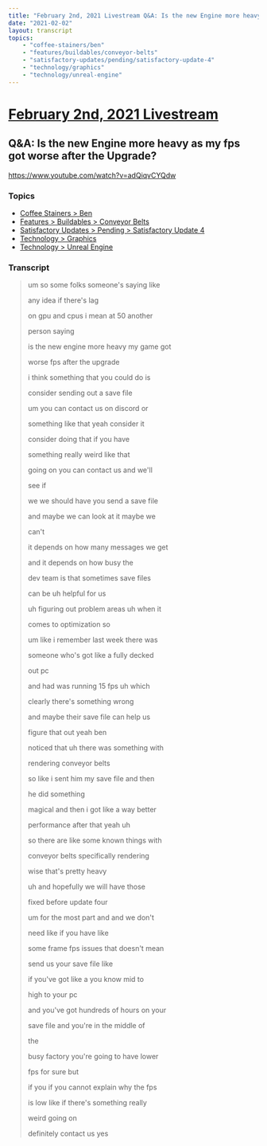 ```yaml
---
title: "February 2nd, 2021 Livestream Q&A: Is the new Engine more heavy as my fps got worse after the Upgrade?"
date: "2021-02-02"
layout: transcript
topics:
    - "coffee-stainers/ben"
    - "features/buildables/conveyor-belts"
    - "satisfactory-updates/pending/satisfactory-update-4"
    - "technology/graphics"
    - "technology/unreal-engine"
---
```

# [February 2nd, 2021 Livestream](../2021-02-02.md)
## Q&A: Is the new Engine more heavy as my fps got worse after the Upgrade?
https://www.youtube.com/watch?v=adQiqvCYQdw

### Topics
* [Coffee Stainers > Ben](../topics/coffee-stainers/ben.md)
* [Features > Buildables > Conveyor Belts](../topics/features/buildables/conveyor-belts.md)
* [Satisfactory Updates > Pending > Satisfactory Update 4](../topics/satisfactory-updates/pending/satisfactory-update-4.md)
* [Technology > Graphics](../topics/technology/graphics.md)
* [Technology > Unreal Engine](../topics/technology/unreal-engine.md)

### Transcript

> um so some folks someone's saying like
>
> any idea if there's lag
>
> on gpu and cpus i mean at 50 another
>
> person saying
>
> is the new engine more heavy my game got
>
> worse fps after the upgrade
>
> i think something that you could do is
>
> consider sending out a save file
>
> um you can contact us on discord or
>
> something like that yeah consider it
>
> consider doing that if you have
>
> something really weird like that
>
> going on you can contact us and we'll
>
> see if
>
> we we should have you send a save file
>
> and maybe we can look at it maybe we
>
> can't
>
> it depends on how many messages we get
>
> and it depends on how busy the
>
> dev team is that sometimes save files
>
> can be uh helpful for us
>
> uh figuring out problem areas uh when it
>
> comes to optimization so
>
> um like i remember last week there was
>
> someone who's got like a fully decked
>
> out pc
>
> and had was running 15 fps uh which
>
> clearly there's something wrong
>
> and maybe their save file can help us
>
> figure that out yeah ben
>
> noticed that uh there was something with
>
> rendering conveyor belts
>
> so like i sent him my save file and then
>
> he did something
>
> magical and then i got like a way better
>
> performance after that yeah uh
>
> so there are like some known things with
>
> conveyor belts specifically rendering
>
> wise that's pretty heavy
>
> uh and hopefully we will have those
>
> fixed before update four
>
> um for the most part and and we don't
>
> need like if you have like
>
> some frame fps issues that doesn't mean
>
> send us your save file like
>
> if you've got like a you know mid to
>
> high to your pc
>
> and you've got hundreds of hours on your
>
> save file and you're in the middle of
>
> the
>
> busy factory you're going to have lower
>
> fps for sure but
>
> if you if you cannot explain why the fps
>
> is low like if there's something really
>
> weird going on
>
> definitely contact us yes
>
